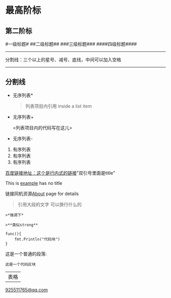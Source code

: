 最高阶标
======

第二阶标
------

#一级标题#
##二级标题##
###三级标题###
####四级标题####

***
分割线：三个以上的星号、减号、底线，中间可以加入空格
- - -
分割线
------------------

*	无序列表*

	>列表项目内引用
	>inside a list item
+	无序列表+

	<列表项目内的代码写在这儿>
-	无序列表-

1.	有序列表
2.	有序列表
3.	有序列表

[百度链接地址：这个是行内式的链接](http://www.baidu.com)"双引号里面是title"

This is [example](http://www.google.com.tw) has no title

链接同机资源[About](/资源目录/) page for details

>引用大段的文字
可以换行什么的

	>*强调下*

	>**类似strong**

```
func(){
	fmt.Println("代码块")
}
```

这是一个普通的段落:

	这是一个代码区块
	

<table>
	<tr>
		<td>表格</td>
	</tr>
</table>

<925511765@qq.com>